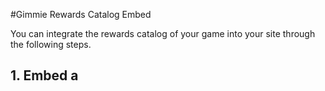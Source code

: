 #Gimmie Rewards Catalog Embed

You can integrate the rewards catalog of your game into your site through the following steps.

## 1. Embed a <script> into your page
Copy the script below and put in your page:
````html
<script id="gimmie-rewards_catalog-script" async data-gimmie-proxy="/__PROXY_LOCATION__" 
src="http://api.lvh.me/1/embed/rewards_catalog.js?oauth_consumer_key=__GAME_KEY__"></script>
````

__GAME_KEY__ is your game's unique key, taken from [Gimmie Portal](http://portal.gimmieworld.com)
__PROXY_LOCATION__ is the uri to the proxy that your site has to serve, which is step 2:

## 2. Serve proxy
Add a [proxy](https://github.com/gimmie/proxies) according to your system.
For example if you are in php, serve [this file](https://github.com/gimmie/proxies/blob/master/php/connect.php) from the root, and you will have:
````html
<script... data-gimmie-proxy="/connect" src=... />
````
